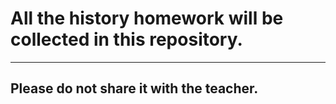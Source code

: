 # All the history homework will be collected in this repository.
------------------------------------------------------------------------------------
## Please do not share it with the teacher.
